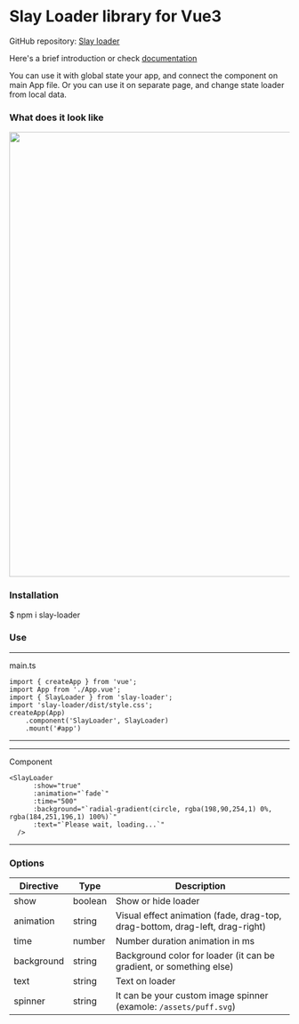 # Slay Loader library for Vue3

GitHub repository: <a target="_blank" href="https://github.com/VladislavDekhtyarevv/slay-loader" >Slay loader</a>

Here's a brief  introduction or check <a href="https://vladislavdekhtyarevv.github.io/slay-loader/" >documentation</a>

You can use it with global state your app, and connect the component on main App file.
Or you can use it on separate page, and change state loader from local data.

### What does it look like
<p align="center">
    <img src="https://github.com/VladislavDekhtyarevv/slay-loader/example.png" width="800px">
    <br>
</p>

### Installation

$ npm i slay-loader

### Use

--------
main.ts
```
import { createApp } from 'vue';
import App from './App.vue';
import { SlayLoader } from 'slay-loader';
import 'slay-loader/dist/style.css';
createApp(App)
    .component('SlayLoader', SlayLoader)
    .mount('#app')
```

-----

------
Component
```
<SlayLoader
      :show="true"
      :animation="`fade`"
      :time="500"
      :background="`radial-gradient(circle, rgba(198,90,254,1) 0%, rgba(184,251,196,1) 100%)`"
      :text="`Please wait, loading...`"
  />
```
------

### Options
Directive | Type | Description
--- | --- | ---
show | boolean | Show or hide loader
animation | string | Visual effect animation (fade, drag-top, drag-bottom, drag-left, drag-right)
time | number | Number duration animation in ms
background | string | Background color for loader (it can be gradient, or something else)
text | string | Text on loader
spinner | string | It can be your custom image spinner (examole: `/assets/puff.svg`)
